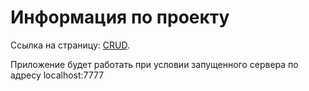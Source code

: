 # Информация по проекту

Ссылка на страницу: [CRUD](https://artyomzolotykh.github.io/homeworks-lifecycle-http-crud/index.html).

Приложение будет работать при условии запущенного сервера по адресу localhost:7777